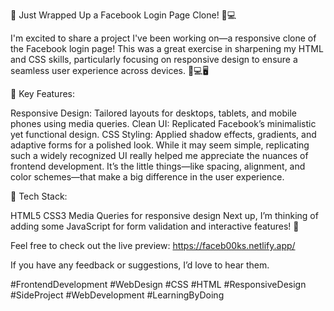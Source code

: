 🚀 Just Wrapped Up a Facebook Login Page Clone! 🎨💻

I'm excited to share a project I've been working on—a responsive clone of the Facebook login page! This was a great exercise in sharpening my HTML and CSS skills, particularly focusing on responsive design to ensure a seamless user experience across devices. 📱💻🖥

🔑 Key Features:

Responsive Design: Tailored layouts for desktops, tablets, and mobile phones using media queries.
Clean UI: Replicated Facebook’s minimalistic yet functional design.
CSS Styling: Applied shadow effects, gradients, and adaptive forms for a polished look.
While it may seem simple, replicating such a widely recognized UI really helped me appreciate the nuances of frontend development. It’s the little things—like spacing, alignment, and color schemes—that make a big difference in the user experience.

📂 Tech Stack:

HTML5
CSS3
Media Queries for responsive design
Next up, I’m thinking of adding some JavaScript for form validation and interactive features! 🚀

Feel free to check out the live preview: https://faceb00ks.netlify.app/

If you have any feedback or suggestions, I’d love to hear them.

#FrontendDevelopment #WebDesign #CSS #HTML #ResponsiveDesign #SideProject #WebDevelopment #LearningByDoing
